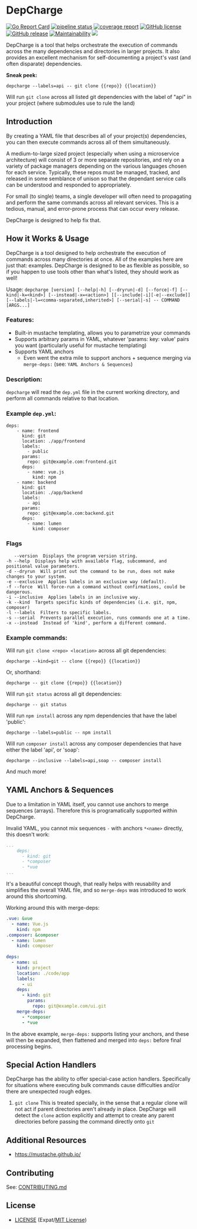 # DepCharge
[![Go Report Card](https://goreportcard.com/badge/github.com/centerorbit/depcharge)](https://goreportcard.com/report/github.com/centerorbit/depcharge)
[![pipeline status](https://gitlab.com/centerorbit/depcharge/badges/master/pipeline.svg)](https://gitlab.com/centerorbit/depcharge/commits/master)
[![coverage report](https://gitlab.com/centerorbit/depcharge/badges/master/coverage.svg)](https://gitlab.com/centerorbit/depcharge/commits/master)
[![GitHub license](https://img.shields.io/github/license/centerorbit/depcharge.svg)](https://github.com/centerorbit/depcharge/blob/master/LICENSE)
[![GitHub release](https://img.shields.io/github/release/centerorbit/depcharge.svg)](https://github.com/centerorbit/depcharge/releases/latest)
[![Maintainability](https://api.codeclimate.com/v1/badges/5ef8ce4f942696ebace7/maintainability)](https://codeclimate.com/github/centerorbit/depcharge/maintainability)
<a href="https://github.com/avelino/awesome-go"><img src="https://cdn.rawgit.com/sindresorhus/awesome/d7305f38d29fed78fa85652e3a63e154dd8e8829/media/badge.svg"></a>


DepCharge is a tool that helps orchestrate the execution of commands across the many dependencies and directories in larger projects. It also provides an excellent mechanism for self-documenting a project's vast (and often disparate) dependencies.

**Sneak peek:**

	depcharge --labels=api -- git clone {{repo}} {{location}}
	
Will run `git clone` across all listed git dependencies with the label of "api" in your project (where submodules use to rule the land)


## Introduction

By creating a YAML file that describes all of your project(s) dependencies, you can then execute commands across all of them simultaneously.

A medium-to-large sized project (especially when using a microservice architecture) will consist of 3 or more separate repositories, and rely on a variety of package managers depending on the various languages chosen for each service. Typically, these repos must be managed, tracked, and released in some semblance of unison so that the dependant service calls can be understood and responded to appropriately.

For small (to single) teams, a single developer will often need to propagating and perform the same commands across all relevant services. This is a tedious, manual, and error-prone process that can occur every release.

DepCharge is designed to help fix that.

## How it Works & Usage
DepCharge is a tool designed to help orchestrate the execution of commands across many directories at once. All of the examples here are just that: examples. DepCharge is designed to be as flexible as possible, so if you happen to use tools other than what's listed, they should work as well!

Usage: `depcharge [version] [--help|-h] [--dryrun|-d] [--force|-f] [--kind|-k=<kind>] [--instead|-x=<action>] [[--include|-i][-e|--exclude]] [--labels|-l=<comma-separated,inherited>] [--serial|-s] -- COMMAND [ARGS...]`

### Features:
* Built-in mustache templating, allows you to parametrize your commands
* Supports arbitrary params in YAML, whatever 'params: key: value' pairs you want (particularly useful for mustache templating)
* Supports YAML anchors
  * Even went the extra mile to support anchors + sequence merging via `merge-deps:` (see: `YAML Anchors & Sequences`)

### Description:
`depcharge` will read the `dep.yml` file in the current working directory, and
perform all commands relative to that location.

### Example `dep.yml`:
```
deps:
    - name: frontend
      kind: git
      location: ./app/frontend
      labels:
        - public
      params:
        repo: git@example.com:frontend.git
      deps:
        - name: vue.js
          kind: npm
    - name: backend
      kind: git
      location: ./app/backend
      labels:
        - api
      params:
        repo: git@example.com:backend.git
      deps:
        - name: lumen
          kind: composer
```

### Flags

       --version  Displays the program version string.
    -h --help  Displays help with available flag, subcommand, and positional value parameters.
    -d --dryrun  Will print out the command to be run, does not make changes to your system.
    -e --exclusive  Applies labels in an exclusive way (default).
    -f --force  Will force-run a command without confirmations, could be dangerous.
    -i --inclusive  Applies labels in an inclusive way.
    -k --kind  Targets specific kinds of dependencies (i.e. git, npm, composer)
    -l --labels  Filters to specific labels.
    -s --serial  Prevents parallel execution, runs commands one at a time.
    -x --instead  Instead of 'kind', perform a different command.


### Example commands:

Will run `git clone <repo> <location>` across all git dependencies:

	depcharge --kind=git -- clone {{repo}} {{location}}
	
Or, shorthand:

	depcharge -- git clone {{repo}} {{location}}
	
Will run `git status` across all git dependencies:

	depcharge -- git status
	
Will run `npm install` across any npm dependencies that have the label 'public':

	depcharge --labels=public -- npm install
	
Will run `composer install` across any composer dependencies that have either the label 'api', or 'soap':

	depcharge --inclusive --labels=api,soap -- composer install
	
And much more!

## YAML Anchors & Sequences
Due to a limitation in YAML itself, you cannot use anchors to merge sequences (arrays). Therefore this is programatically supported within DepCharge.

Invalid YAML, you cannot mix sequences `-` with anchors `*<name>` directly, this doesn't work:
```yaml
...
    deps:
      - kind: git
      - *composer
      - *vue
...
```
It's a beautiful concept though, that really helps with reusability and simplifies the overall YAML file, and so `merge-deps` was introduced to work around this shortcoming.

Working around this with merge-deps:
```yaml
.vue: &vue
  - name: Vue.js
    kind: npm
.composer: &composer
  - name: lumen
    kind: composer
    
deps:
  - name: ui
    kind: project
    location: ./code/app
    labels:
      - ui
    deps:
      - kind: git
        params:
          repo: git@example.com/ui.git
    merge-deps:
      - *composer
      - *vue
```

In the above example, `merge-deps:` supports listing your anchors, and these will then be expanded, then flattened and merged into `deps:` before final processing begins.


## Special Action Handlers
DepCharge has the ability to offer special-case action handlers. Specifically for situations where executing bulk commands cause difficulties and/or there are unexpected rough edges.

1. `git clone`
This is treated specially, in the sense that a regular clone will not act if parent directories aren't already in place. DepCharge will detect the `clone` action explicitly and attempt to create any parent directories before passing the command directly onto `git`

## Additional Resources
* https://mustache.github.io/

## Contributing
See: [CONTRIBUTING.md](CONTRIBUTING.md)

## License
- [LICENSE](LICENSE) (Expat/[MIT License][MIT])

[MIT]: http://www.opensource.org/licenses/MIT "The MIT License (MIT)"